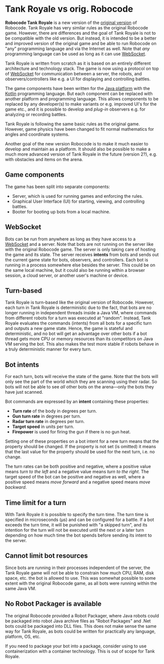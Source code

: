 # Tank Royale vs orig. Robocode

**Robocode Tank Royale** is a new version of the [original version](https://robocode.sourceforge.io/) of Robocode.
Tank Royale has very similar rules as the original Robocode game. However, there are differences and the goal of
Tank Royale is not to be compatible with the old version. But instead, it is intended to be a better and improved version
of the original game and be able to run Robocode on "any" programming language and via the Internet as well.
Note that *any* programming language can be used as long as it can use
[WebSocket](https://en.wikipedia.org/wiki/WebSocket).

Tank Royale is written from scratch as it is based on an entirely different architecture and technology stack.
The game is now using a protocol on top of [WebSocket](https://en.wikipedia.org/wiki/WebSocket) for communication
between a server, the robots, and observers/controllers like e.g. a UI for displaying and controlling battles.

The game components have been written for the [Java platform](https://www.oracle.com/java/) with the
[Kotlin](https://kotlinlang.org/) programming language. But each component can be replaced with another platform and
programming language. This allows components to be replaced by any developer(s) to make variants or e.g. improved UI's
for the game etc., and it is possible to develop and *plug-in* observers e.g. for analyzing or recording battles.

Tank Royale is following the same basic rules as the original game. However, game physics have been changed to fit
normal mathematics for angles and coordinate systems.

Another goal of the new version Robocode is to make it much easier to develop and maintain as a platform.
It should also be possible to make a much more advanced version of Tank Royale in the future (version 2?), e.g. with
obstacles and items on the arena.

## Game components

The game has been split into separate components:

- Server, which is used for running games and enforcing the rules.
- Graphical User Interface (UI) for starting, viewing, and controlling battles.
- Booter for booting up bots from a local machine.

## WebSocket

Bots can be run from anywhere as long as they have access to a [WebSocket](https://en.wikipedia.org/wiki/WebSocket) and
a server. Note that bots are not running on the server like with the original Robocode game. The server is only taking
care of hosting the game and its state. The server receives **intents** from bots and sends out the current game state
for bots, observers, and controllers. Each bot is running in a process somewhere else besides the server. This could
be on the same local machine, but it could also be running within a browser session, a cloud server, or another user's
machine or device.

## Turn-based

Tank Royale is turn-based like the original version of Robocode. However, each turn in Tank Royale is
deterministic due to the fact, that bots are no longer running in independent threads inside a Java VM, where commands
from different robots for a turn was executed at "random".
Instead, Tank Royale evaluates the commands (intents) from all bots for a specific turn and outputs a new game state.
Hence, the game is stateful and deterministic, and no bot will get an advantage over other bots if a bot thread gets
more CPU or memory resources than its competitors on Java VM serving the bot.
This also makes the test more stable if robots behave in a truly deterministic manner for every turn.

## Bot intents

For each turn, bots will receive the state of the game. Note that the bots will only see the part of the world which
they are scanning using their radar. So bots will not be able to see _all_ other bots on the arena—only the bots they
have just scanned.

Bot commands are expressed by an **intent** containing these properties:

- **Turn rate** of the body in degrees per turn.
- **Gun turn rate** in degrees per turn.
- **Radar turn rate** in degrees per turn.
- **Target speed** in units per turn.
- **Firepower** is used for firing the gun if there is no gun heat.

Setting one of these properties on a bot intent for a new turn means that the property should be changed. If the
property is not set (is omitted) it means that the last value for the property should be used for the next turn, i.e.
no change.

The turn rates can be both positive and negative, where a positive value means _turn to the left_ and a negative value
means _turn to the right_. The target speed of the bot can be positive and negative as well, where a positive speed
means _move forward_ and a negative speed means _move backward_.

## Time limit for a turn

With Tank Royale it is possible to specify the turn time. The turn time is specified in microseconds (μs) and can be
configured for a battle.
If a bot exceeds the turn time, it will be punished with "a skipped turn", and its intention for the turn will not be
executed until the next or a later turn depending on how much time the bot spends before sending its intent to the server.

## Cannot limit bot resources

Since bots are running in their processes independent of the server, the Tank Royale game will not be
able to constrain how much CPU, RAM, disk space, etc. the bot is allowed to use. This was somewhat possible to some
extent with the original Robocode game, as all bots were running within the same Java VM.

## No Robot Packager is available

The original Robocode provided a Robot Packager, where Java robots could be packaged into robot Java archive files as
"Robot Packages" and .Net bots could be packaged into DLL files. This does not make sense the same way for Tank Royale,
as bots could be written for practically any language, platform, OS, etc.

If you need to package your bot into a package, consider using to use containerization with a container technology.
This is out of scope for Tank Royale.

